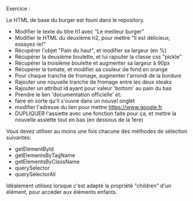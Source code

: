 Exercice :

Le HTML de base du burger est founi dans le repository.

 - Modifier le texte du titre h1 avec "Le meilleur burger"
 - Modifier le HTML du deuxième h2, pour mettre "Il est délicieux, essayez-le!"
 - Récupérer l'objet "Pain du haut", et modifier sa largeur (en %)
 - Récupérer la deuxième boulette, et lui rajouter la classe css "pickle"
 - Récupérer la troisième boulette et augmenter sa largeur à 90px
 - Récupérer la tomate, et modifier sa couleur de fond en orange
 - Pour chaque tranche de fromage, augmenter l'arrondi de la bordure
 - Rajouter une nouvelle tranche de fromage entre les deux steaks
 - Rajouter un attribut id ayant pour valeur 'bottom' au pain du bas
 - Prendre le lien 'documentation officielle' et:
 - faire en sorte qu'il s'ouvre dans un nouvel onglet
 - modifier l'adresse du lien pour mettre https://www.google.fr
 - DUPLIQUER l'assiette avec une fonction faite pour ça, et mettre la nouvelle assiette tout en bas (en dessous de la 1ere)
 
 Vous devez utiliser au moins une fois chacune des méthodes de sélection suivantes:
 - getElementById
 - getElementsByTagName
 - getElementsByClassName
 - querySelector
 - querySelectorAll
 
Idéalement utilisez lorsque c'est adapté la propriété "children" d'un élément, pour accéder aux éléments enfants.

